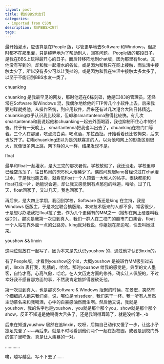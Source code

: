 ```yaml
---
layout: post
title: 我的BBS水友们
categories: 
 - imported from CSDN
description: 我的BBS水友们
tags: 
---
```


最开始灌水，应该算是在People 版，尽管更早地去Software 和Windows，但那时都不在那里灌，只是纯粹地为了帮助别人，回答问题。 People版的那段日子，是我在BBS上玩得最开心的日子。而后转移阵地到chat版，因为那里有float。其他没有写到的，却和我一起灌水的各位，或是因为和我只在网上接触，而生活中接触太少了，所以没有多少可以让我扯的，或是因为和我在生活中接触太多太多了，以至于不能归到BBS水友一类了。

chuanking

chuanking 是我最早见的网友，那时他还在6栋刻碟，他是E383的管理员，还经常在Software 和Windows 混，我偶尔地给他的FTP传几个小软件上去。后来我要刻碟就找他，从操作系统，到应用软件，后来还有过几次港台大陆日韩精选。chuanking似乎认识我比较早，但却和smartantenna熟得比较快。有几次smartantenna和我说起他和chuanking一起去外面喝酒，我也抑制不住心中的兴奋。终于有一天晚上， smartantenna把我也叫出去了，chuanking在校门口等着。三个人在那里，吃点海白菜，喝点酒，东拉西扯。开始看着还比较拘束，后来也放开了。初看chuanking还以为是沉默寡言的人，以为他和网上的形象区别很大，就像很多网上跳，网下静的人一样，结果发现不是。

float

最早和float一起灌水，是大三完的那次暑假，学校放假了，我还没走，学校里却已经空荡荡了，往日热闹的BBS也人烟稀少了。偶然间想起lano曾经说过在chat灌过水，于是我也跑去看，就看见float一个人顶着一大堆人的帖子。很快都能和float打成一片，她能说会道，却让我又感觉到有点憨包的味道，哈哈。过了几天，float回家了，又过几天，我也回家了。

再后来，是大四上学期，我回到学校，Software 版还是king 在主持，我是Windows 版版主，于是决定联合搞版聚。本来技术版来的人都不多，常客很少，于是想尽办法我把float拉了去，作为几个更稀有的MM之一（她却在网上硬要叫我做DD）。那次是我第一次见到真人，我们一群人在二校门的超市门口集合，float一个人站在靠外面一点的公路旁。king就对我说，你姐姐在那边呢，快去叫她过来。

youshow \&\& linxin

这两位就放在一起写了，因为本来是先认识youshow 的，通过他才认识linxin的。

有了People版，才看到youshow这个id，大概youshow 是被斑竹MM吸引过去的，linxin 表打我，乱猜的，哈哈。那时youshow 给我的感觉是，典型的文人墨客，自恃才高，心高气傲，哈哈。在人文历史方面的修养，确实让人佩服的，不过幸好我不感冒那方面的事，不然我肯定嫉妒得要砍死他。

第一次见到真人，也是那次Software \& Windows 版聚的时候，在景宏，突然有个细细的人跑来我们桌，说，哪位是missdeer，我们来干一杯。我一听有人居然主动慕名来和我喝酒，心中的自豪感油然而生啊。然后他又说，我就是youshow，我的名字也是youshow，you就是那个那个you，show就是那个那个show。反正不知道是他喝得大舌头了，还是我喝得耳鸣了，就是没听清-\_-b

后来在知道youshow 居然在追linxin，哎呀，后悔自己动作又慢了一步，让这小子捷足先登了~~~再后来，就是不时地看到他们两个一起在逛校园，或者是到校门外的馆子里吃饭，真是让人羡慕的一对。

…………

唉，越写越乱，写不下去了……
